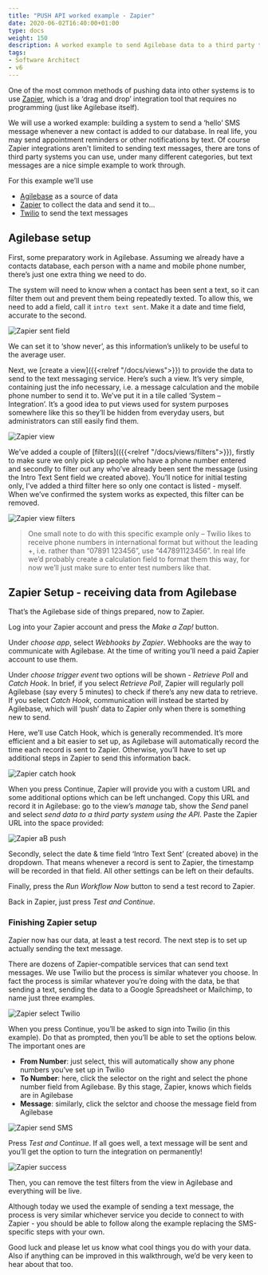 ```yaml
---
title: "PUSH API worked example - Zapier"
date: 2020-06-02T16:40:00+01:00
type: docs
weight: 150
description: A worked example to send Agilebase data to a third party text messaging service using Zapier
tags:
- Software Architect
- v6
---
```

One of the most common methods of pushing data into other systems is to use [Zapier](https://zapier.com), which is a ‘drag and drop’ integration tool that requires no programming (just like Agilebase itself).

We will use a worked example: building a system to send a ‘hello’ SMS message whenever a new contact is added to our database. In real life, you may send appointment reminders or other notifications by text. Of course Zapier integrations aren't limited to sending text messages, there are tons of third party systems you can use, under many different categories, but text messages are a nice simple example to work through.

For this example we’ll use

* [Agilebase](https://agilebase.co.uk) as a source of data
* [Zapier](https://zapier.com) to collect the data and send it to…
* [Twilio](https://twilio.com) to send the text messages

## Agilebase setup
First, some preparatory work in Agilebase. Assuming we already have a contacts database, each person with a name and mobile phone number, there’s just one extra thing we need to do.

The system will need to know when a contact has been sent a text, so it can filter them out and prevent them being repeatedly texted. To allow this, we need to add a field, call it `intro text sent`. Make it a date and time field, accurate to the second.

![Zapier sent field](/zapier-sent-field.png)

We can set it to ‘show never’, as this information’s unlikely to be useful to the average user.

Next, we [create a view]({{<relref "/docs/views">}}) to provide the data to send to the text messaging service. Here’s such a view. It’s very simple, containing just the info necessary, i.e. a message calculation and the mobile phone number to send it to. We’ve put it in a tile called ‘System – Integration’. It’s a good idea to put views used for system purposes somewhere like this so they’ll be hidden from everyday users, but administrators can still easily find them.

![Zapier view](/zapier-view.png)

We’ve added a couple of [filters](({{<relref "/docs/views/filters">}}), firstly to make sure we only pick up people who have a phone number entered and secondly to filter out any who’ve already been sent the message (using the Intro Text Sent field we created above). You’ll notice for initial testing only, I’ve added a third filter here so only one contact is listed - myself. When we’ve confirmed the system works as expected, this filter can be removed.

![Zapier view filters](/zapier-view-filters.png)

> One small note to do with this specific example only – Twilio likes to receive phone numbers in international format but without the leading +, i.e. rather than “07891 123456”, use “447891123456”. In real life we’d probably create a calculation field to format them this way, for now we’ll just make sure to enter test numbers like that.

## Zapier Setup - receiving data from Agilebase
That’s the Agilebase side of things prepared, now to Zapier.

Log into your Zapier account and press the _Make a Zap!_ button.

Under _choose app_, select _Webhooks by Zapier_. Webhooks are the way to communicate with Agilebase. At the time of writing you’ll need a paid Zapier account to use them.

Under _choose trigger event_ two options will be shown - _Retrieve Poll_ and _Catch Hook_. In brief, if you select _Retrieve Poll_, Zapier will regularly poll Agilebase (say every 5 minutes) to check if there’s any new data to retrieve. If you select _Catch Hook_, communication will instead be started by Agilebase, which will ‘push’ data to Zapier only when there is something new to send.

Here, we’ll use Catch Hook, which is generally recommended. It’s more efficient and a bit easier to set up, as Agilebase will automatically record the time each record is sent to Zapier. Otherwise, you’ll have to set up additional steps in Zapier to send this information back.

![Zapier catch hook](/zapier-catch-hook.png)

When you press Continue, Zapier will provide you with a custom URL and some additional options which can be left unchanged. Copy this URL and record it in Agilebase: go to the view’s _manage_ tab, show the _Send_ panel and select _send data to a third party system using the API_. Paste the Zapier URL into the space provided:

![Zapier aB push](/zapier-ab-push.png)

Secondly, select the date & time field ‘Intro Text Sent’ (created above) in the dropdown. That means whenever a record is sent to Zapier, the timestamp will be recorded in that field. All other settings can be left on their defaults.

Finally, press the _Run Workflow Now_ button to send a test record to Zapier.

Back in Zapier, just press _Test and Continue_.

### Finishing Zapier setup
Zapier now has our data, at least a test record. The next step is to set up actually sending the text message.

There are dozens of Zapier-compatible services that can send text messages. We use Twilio but the process is similar whatever you choose. In fact the process is similar whatever you’re doing with the data, be that sending a text, sending the data to a Google Spreadsheet or Mailchimp, to name just three examples.

![Zapier select Twilio](/zapier-select-twilio.png)

When you press Continue, you’ll be asked to sign into Twilio (in this example). Do that as prompted, then you’ll be able to set the options below. The important ones are

* **From Number**: just select, this will automatically show any phone numbers you’ve set up in Twilio
* **To Number**: here, click the selector on the right and select the phone number field from Agilebase. By this stage, Zapier, knows which fields are in Agilebase
* **Message**: similarly, click the selctor and choose the message field from Agilebase

![Zapier send SMS](/zapier-send-sms.png)

Press _Test and Continue_. If all goes well, a text message will be sent and you’ll get the option to turn the integration on permanently!

![Zapier success](/zapier-success.png)

Then, you can remove the test filters from the view in Agilebase and everything will be live.

Although today we used the example of sending a text message, the process is very similar whichever service you decide to connect to with Zapier - you should be able to follow along the example replacing the SMS-specific steps with your own.

Good luck and please let us know what cool things you do with your data. Also if anything can be improved in this walkthrough, we’d be very keen to hear about that too.
